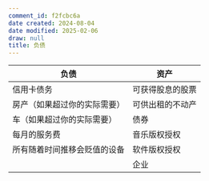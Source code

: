 ```yaml
---
comment_id: f2fcbc6a
date created: 2024-08-04
date modified: 2025-02-06
draw: null
title: 负债
---
```

| 负债             | 资产       |
| -------------- | -------- |
| 信用卡债务          | 可获得股息的股票 |
| 房产（如果超过你的实际需要）| 可供出租的不动产 |
| 车（如果超过你的实际需要）| 债券       |
| 每月的服务费         | 音乐版权授权   |
| 所有随着时间推移会贬值的设备 | 软件版权授权   |
|                | 企业       |
